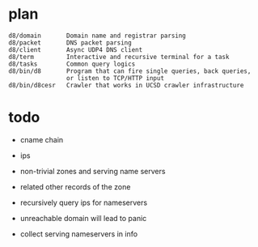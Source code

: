 # plan

    d8/domain       Domain name and registrar parsing
    d8/packet       DNS packet parsing
    d8/client       Async UDP4 DNS client
    d8/term         Interactive and recursive terminal for a task
    d8/tasks        Common query logics
    d8/bin/d8       Program that can fire single queries, back queries, 
                    or listen to TCP/HTTP input
    d8/bin/d8cesr   Crawler that works in UCSD crawler infrastructure

# todo

- cname chain
- ips
- non-trivial zones and serving name servers
- related other records of the zone

- recursively query ips for nameservers
- unreachable domain will lead to panic
- collect serving nameservers in info

